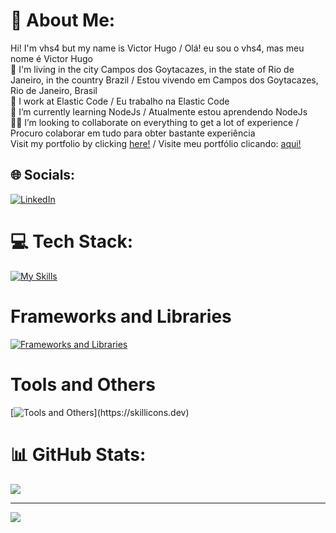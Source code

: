 # 💫 About Me:
Hi! I'm vhs4 but my name is Victor Hugo / Olá! eu sou o vhs4, mas meu nome é Victor Hugo<br>📍 I'm living in the city Campos dos Goytacazes, in the state of Rio de Janeiro, in the country Brazil / Estou vivendo em Campos dos Goytacazes, Rio de Janeiro, Brasil<br>🔭 I work at Elastic Code / Eu trabalho na Elastic Code<br>🌱 I’m currently learning NodeJs / Atualmente estou aprendendo NodeJs<br>👨‍💻 I’m looking to collaborate on everything to get a lot of experience / Procuro colaborar em tudo para obter bastante experiência <br>
Visit my portfolio by clicking <a href="https://portfoliovhs4.netlify.app/">here!</a> / Visite meu portfólio clicando: <a href="https://portfoliovhs4.netlify.app/">aqui!</a><br>


## 🌐 Socials:
[![LinkedIn](https://img.shields.io/badge/LinkedIn-%230077B5.svg?logo=linkedin&logoColor=white)](https://www.linkedin.com/in/victor-hugo-9b7225250/)

# 💻 Tech Stack:
[![My Skills](https://skillicons.dev/icons?i=js,ts,py,babel,gulp,md,html,css)](https://skillicons.dev)

# Frameworks and Libraries

[![Frameworks and Libraries](https://skillicons.dev/icons?i=react,vue,tailwind,bootstrap)](https://skillicons.dev)

# Tools and Others

[![Tools and Others](https://skillicons.dev/icons?i=git,github,vscode,figma,)](https://skillicons.dev)

# 📊 GitHub Stats:

![](https://github-readme-stats.vercel.app/api/top-langs/?username=Vhs4&theme=algolia&hide_border=false&include_all_commits=false&count_private=false&layout=compact)

---
[![](https://visitcount.itsvg.in/api?id=Vhs4&icon=0&color=0)](https://visitcount.itsvg.in)
